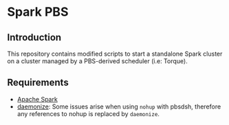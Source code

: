 # Spark PBS

## Introduction

This repository contains modified scripts to start a standalone Spark cluster
on a cluster managed by a PBS-derived scheduler (i.e: Torque).

## Requirements

- [Apache Spark](http://spark.apache.org/)
- [daemonize](http://software.clapper.org/daemonize/): Some issues arise when using `nohup` 
with pbsdsh, therefore any references to nohup is replaced by `daemonize`.

